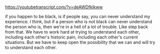 https://youtubetranscript.com/?v=deAWDfklkww

 if you happen to be black, is if people say, you can never understand my experience. I think, but if a person who is not black can never understand the person who is, then we're in a hell of a lot of trouble. Like step back from that. We have to work hard at trying to understand each other, including each other's historic pain, including each other's current situations. But we have to keep open the possibility that we can and will try to understand each other.